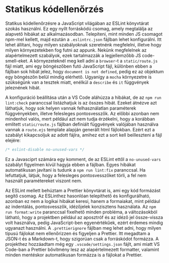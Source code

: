 # Statikus kódellenőrzés

Statikus kódellenőrzésre a JavaScript világában az ESLint könyvtárat szokás használni. Ez egy nyílt forráskódú csomag, amely megtalálja az alapvető hibákat az alkalmazásodban. Telepíteni, mint minden JS csomagot npm-mel kellett, majd ezután a `.eslintrc.json` fájlban lehet konfigurálni. Itt lehet állítani, hogy milyen szabályoknak szeretnénk megfelelni, illetve hogy milyen környezetekben fog futni az appunk. Nekünk megfelelnek az alapértelmezett szabályok, ezek tartalmazzák a legjellemzőbb JS code-smell-eket. A környezeteknél meg kell adni a `browser`-t a `static/route.js` fájl miatt, ami egy böngészőben futó JavaScript fájl, különben ebben a fájlban sok hibát jelez, hogy `document is not defined`, pedig ez az objektum egy böngészőn belül mindig elérhető. Ugyanígy a `mocha` környezetre is szükségünk van a tesztek miatt, enélkül a `describe` és `it` függvények jeleznének hibát.

A konfiguráció beállítása után a VS Code aláhúzza a hibákat, de az `npm run lint:check` paranccsal listázhatjuk is az összes hibát. Ezeket átnézve azt láthatjuk, hogy sok helyen vannak felhasználatlan paraméterek függvényekben, illetve felesleges pontosvesszők. Az előbbi azonban nem mindenhol valós, mert például azt nem tudja érzékelni, hogy a korábban említett `static/route.js` fájlban definiált függvények valójában használva vannak a `route.ejs` template alapján generált html fájlokban. Ezért ezt a szabályt kikapcsoljuk az adott fájlra, amihez ezt a sort kell beilleszteni a fájl elejére:
```javascript
/* eslint-disable no-unused-vars */
```
Ez a Javasciprt számára egy komment, de az ESLint ettől a `no-unused-vars` szabályt figyelmen kívül hagyja ebben a fájlban. Egyes hibákat automatikusan javítani is tudunk a `npm run lint:fix` paranccsal. Ha lefuttatjuk, látjuk, hogy a felesleges pontosvesszőket törli, a fel nem használt paramétereket viszont nem.

Az ESLint mellett behúztam a Prettier könyvtárat is, ami egy kód formázást segítő csomag. Az ESLinthez hasonlóan telepíthető és konfigurálható, azonban ez nem a logikai hibákat keresi, hanem a formaiakat, mint például az indentálás, pontosvesszők, idézőjelek konzisztens használata. Az `npm run format:write` paranccsal fixelhető minden probléma, a változásokból látható, hogy a projektben például az aposztróf és az idéző jel össze-vissza volt használva, pedig JavaScript-ben egyenértékűek, ezért érdemes mindig ugyanazt használni. A `.prettierignore` fájlban meg lehet adni, hogy milyen típusú fájlokat nem ellenőrizzen és figyeljen a Prettier. Itt megadtam a JSON-t és a Markdown-t, hogy szigorúan csak a forráskódot formázza. A projekthez hozzáadtam még egy `.vscode/settings.json` fájlt, ami miatt VS Code-ban a Prettier bővítmény lesz az alapértelmezett formatter, valamint minden mentéskor automatikusan formázza is a fájlokat a Prettier.